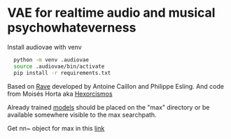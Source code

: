 
# VAE for realtime audio and musical psychowhateverness


Install audiovae with venv

```bash
  python -m venv .audiovae
  source .audiovae/bin/activate
  pip install -r requirements.txt
```

Based on [Rave](https://github.com/acids-ircam/RAVE/blob/master/README.md?tab=readme-ov-file) developed by Antoine Caillon and Philippe Esling. And code from  Moisés Horta aka [Hexorcismos](http://github.com/moiseshorta)

Already trained [models](https://acids-ircam.github.io/rave_models_download) should be placed on the "max" directory or be available somewhere visible to the max searchpath.

Get nn~ object for max in this [link](https://acids-ircam.github.io/nn_tilde/)
